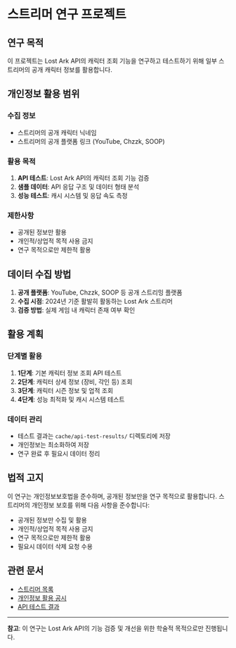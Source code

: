 # 스트리머 연구 프로젝트

## 연구 목적

이 프로젝트는 Lost Ark API의 캐릭터 조회 기능을 연구하고 테스트하기 위해 일부
스트리머의 공개 캐릭터 정보를 활용합니다.

## 개인정보 활용 범위

### 수집 정보

- 스트리머의 공개 캐릭터 닉네임
- 스트리머의 공개 플랫폼 링크 (YouTube, Chzzk, SOOP)

### 활용 목적

1. **API 테스트**: Lost Ark API의 캐릭터 조회 기능 검증
2. **샘플 데이터**: API 응답 구조 및 데이터 형태 분석
3. **성능 테스트**: 캐시 시스템 및 응답 속도 측정

### 제한사항

- 공개된 정보만 활용
- 개인적/상업적 목적 사용 금지
- 연구 목적으로만 제한적 활용

## 데이터 수집 방법

1. **공개 플랫폼**: YouTube, Chzzk, SOOP 등 공개 스트리밍 플랫폼
2. **수집 시점**: 2024년 기준 활발히 활동하는 Lost Ark 스트리머
3. **검증 방법**: 실제 게임 내 캐릭터 존재 여부 확인

## 활용 계획

### 단계별 활용

1. **1단계**: 기본 캐릭터 정보 조회 API 테스트
2. **2단계**: 캐릭터 상세 정보 (장비, 각인 등) 조회
3. **3단계**: 캐릭터 시즌 정보 및 업적 조회
4. **4단계**: 성능 최적화 및 캐시 시스템 테스트

### 데이터 관리

- 테스트 결과는 `cache/api-test-results/` 디렉토리에 저장
- 개인정보는 최소화하여 저장
- 연구 완료 후 필요시 데이터 정리

## 법적 고지

이 연구는 개인정보보호법을 준수하며, 공개된 정보만을 연구 목적으로 활용합니다.
스트리머의 개인정보 보호를 위해 다음 사항을 준수합니다:

- 공개된 정보만 수집 및 활용
- 개인적/상업적 목적 사용 금지
- 연구 목적으로만 제한적 활용
- 필요시 데이터 삭제 요청 수용

## 관련 문서

- [스트리머 목록](streamer-list.md)
- [개인정보 활용 공시](privacy-notice.md)
- [API 테스트 결과](../lostark-api/V9.0.0/sample-data/)

---

**참고**: 이 연구는 Lost Ark API의 기능 검증 및 개선을 위한 학술적 목적으로만
진행됩니다.
